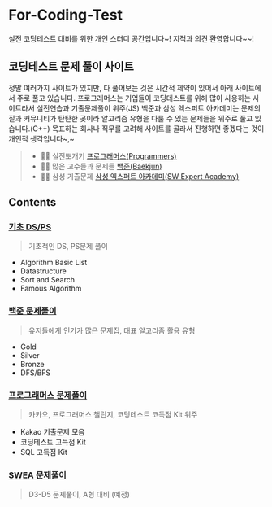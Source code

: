 # For-Coding-Test
 실전 코딩테스트 대비를 위한 개인 스터디 공간입니다~! 지적과 의견 환영합니다~~!

## 코딩테스트 문제 풀이 사이트
정말 여러가지 사이트가 있지만, 다 풀어보는 것은 시간적 제약이 있어서 아래 사이트에서 주로 풀고 있습니다. 프로그래머스는 기업들이 코딩테스트를 위해 많이 사용하는 사이트라서 실전연습과 기출문제풀이 위주(JS) 백준과 삼성 엑스퍼트 아카데미는 문제의 질과 커뮤니티가 탄탄한 곳이라 알고리즘 유형을 다룰 수 있는 문제들을 위주로 풀고 있습니다.(C++) 목표하는 회사나 직무를 고려해 사이트를 골라서 진행하면 좋겠다는 것이 개인적 생각입니다~,~
>   - 👊🏻 실전뽀개기 [프로그래머스(Programmers)](https://programmers.co.kr/)
>   - 🙏🏻 많은 고수들과 문제들 [백준(Baekjun)](https://www.acmicpc.net/)
>   - ✍🏻 삼성 기출문제 [삼성 엑스퍼트 아카데미(SW Expert Academy)](https://swexpertacademy.com/main/main.do)
## Contents
### [기초 DS/PS](https://github.com/ss-won/For-Coding-Test/blob/master/Basic/basic.md)
> 기초적인 DS, PS문제 풀이
- Algorithm Basic List
- Datastructure
- Sort and Search
- Famous Algorithm

### [백준 문제풀이](https://github.com/ss-won/For-Coding-Test/blob/master/Baekjun/baekjun.md)  
> 유저들에게 인기가 많은 문제집, 대표 알고리즘 활용 유형
- Gold
- Silver
- Bronze
- DFS/BFS

### [프로그래머스 문제풀이](https://github.com/ss-won/For-Coding-Test/blob/master/Programmers/programmers.md)  
> 카카오, 프로그래머스 챌린지, 코딩테스트 코득점 Kit 위주
- Kakao 기출문제 모음
- 코딩테스트 고득점 Kit
- SQL 고득점 Kit

### [SWEA 문제풀이]()
> D3-D5 문제풀이, A형 대비 (예정)



